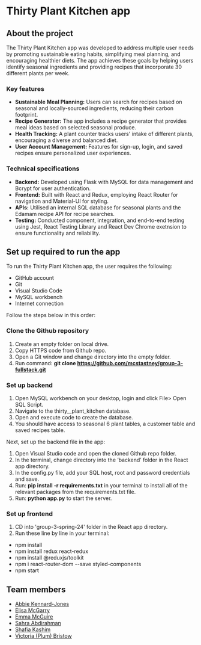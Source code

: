 # Thirty Plant Kitchen app

## About the project
The Thirty Plant Kitchen app was developed to address multiple user needs by promoting sustainable eating habits, simplifying meal planning, and encouraging healthier diets. The app achieves these goals by helping users identify seasonal ingredients and providing recipes that incorporate 30 different plants per week.

### Key features
- **Sustainable Meal Planning:** Users can search for recipes based on seasonal and locally-sourced ingredients, reducing their carbon footprint.
- **Recipe Generator:** The app includes a recipe generator that provides meal ideas based on selected seasonal produce.
- **Health Tracking:** A plant counter tracks users' intake of different plants, encouraging a diverse and balanced diet.
- **User Account Management:** Features for sign-up, login, and saved recipes ensure personalized user experiences.

### Technical specifications
- **Backend:** Developed using Flask with MySQL for data management and Bcrypt for user authentication.
- **Frontend:** Built with React and Redux, employing React Router for navigation and Material-UI for styling.
- **APIs:** Utilised an internal SQL database for seasonal plants and the Edamam recipe API for recipe searches.
- **Testing:** Conducted component, integration, and end-to-end testing using Jest, React Testing Library and React Dev Chrome exetnsion to ensure functionality and reliability.

## Set up required to run the app
To run the Thirty Plant Kitchen app, the user requires the following:
- GitHub account
- Git
- Visual Studio Code
- MySQL workbench
- Internet connection

Follow the steps below in this order:

### Clone the Github repository
1. Create an empty folder on local drive.
2. Copy HTTPS code from Github repo.
3. Open a Git window and change directory into the empty folder.
4. Run command: **git clone https://github.com/mcstastney/group-3-fullstack.git**

### Set up backend
1. Open MySQL workbench on your desktop, login and click File> Open SQL Script.
2. Navigate to the thirty__plant_kitchen database.
3. Open and execute code to create the database.
4. You should have access to seasonal 6 plant tables, a customer table and saved recipes table.

Next, set up the backend file in the app:
1. Open Visual Studio code and open the cloned Github repo folder.
2. In the terminal, change directory into the ‘backend’ folder in the React app directory.
3. In the config.py file, add your SQL host, root and password credentials and save. 
4. Run: **pip install -r requirements.txt** in your terminal to install all of the relevant packages from the requirements.txt file.
5. Run: **python app.py** to start the server. 

### Set up frontend
1. CD into 'group-3-spring-24' folder in the React app directory.
2. Run these line by line in your terminal: 
- npm install
- npm install redux react-redux
- npm install @reduxjs/toolkit
- npm i react-router-dom --save styled-components
- npm start

## Team members
- [Abbie Kennard-Jones](https://github.com/AbbieKJ)
- [Elisa McGarry](https://github.com/mcstastney)
- [Emma McGuire](https://github.com/emmamcguire31)
- [Sahra Abdirahman](https://github.com/sahraa17)
- [Shafia Kashim](https://github.com/sfk30)
- [Victoria (Plum) Bristow](https://github.com/Victoria-Plum)
